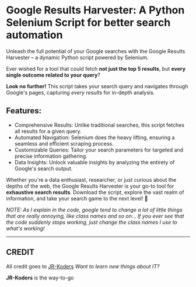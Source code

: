 # Google Results Harvester: A Python Selenium Script for better search automation


Unleash the full potential of your Google searches with the Google Results Harvester – a dynamic Python script powered by Selenium.

Ever wished for a tool that could fetch __not just the top 5 results__, but **every single outcome related to your query**?

**Look no further!**
This script takes your search query and navigates through Google's pages, capturing _every results_ for in-depth analysis.

## Features:
 - Comprehensive Results: Unlike traditional searches, this script fetches all results for a given query.
 - Automated Navigation: Selenium does the heavy lifting, ensuring a seamless and efficient scraping process.
 - Customizable Queries: Tailor your search parameters for targeted and precise information gathering.
 - Data Insights: Unlock valuable insights by analyzing the entirety of Google's search output.


Whether you're a data enthusiast, researcher, or just curious about the depths of the web, the Google Results Harvester is your go-to tool for **exhaustive search results**.
Download the script, explore the vast realm of information, and take your search game to the next level! 🚀


*NOTE:* _As I explain in the code, google tend to change a lot of little things that are really annoying, like class names and so on... If you ever see that the code suddenly stops working, just change the class names I use to what's working!_

---

## CREDIT

All credit goes to [JR-Koders](https://youtube.com/@JR-Koders)
_Want to learn new things about IT?_

**JR-Koders** is the way-to-go

